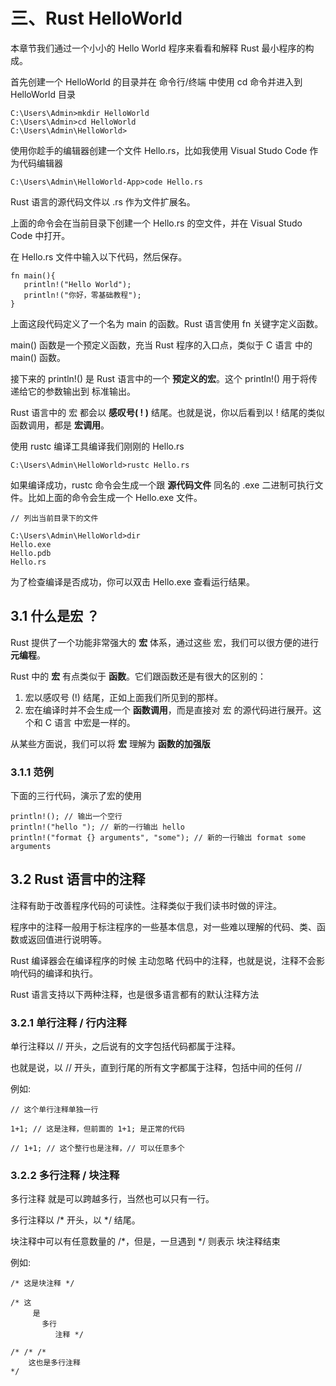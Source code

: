 # 三、Rust HelloWorld

本章节我们通过一个小小的 Hello World 程序来看看和解释 Rust 最小程序的构成。

首先创建一个 HelloWorld 的目录并在 命令行/终端 中使用 cd 命令并进入到 HelloWorld 目录

```
C:\Users\Admin>mkdir HelloWorld
C:\Users\Admin>cd HelloWorld
C:\Users\Admin\HelloWorld>
```

使用你趁手的编辑器创建一个文件 Hello.rs，比如我使用 Visual Studo Code 作为代码编辑器

```
C:\Users\Admin\HelloWorld-App>code Hello.rs
```

Rust 语言的源代码文件以 .rs 作为文件扩展名。

上面的命令会在当前目录下创建一个 Hello.rs 的空文件，并在 Visual Studo Code 中打开。

在 Hello.rs 文件中输入以下代码，然后保存。

```
fn main(){
   println!("Hello World");
   println!("你好，零基础教程");
}
```

上面这段代码定义了一个名为 main 的函数。Rust 语言使用 fn 关键字定义函数。

main() 函数是一个预定义函数，充当 Rust 程序的入口点，类似于 C 语言 中的 main() 函数。

接下来的 println!() 是 Rust 语言中的一个 **预定义的宏**。这个 println!() 用于将传递给它的参数输出到 标准输出。

Rust 语言中的 宏 都会以 **感叹号( ! )** 结尾。也就是说，你以后看到以 ! 结尾的类似函数调用，都是 **宏调用**。

使用 rustc 编译工具编译我们刚刚的 Hello.rs

```
C:\Users\Admin\HelloWorld>rustc Hello.rs
```

如果编译成功，rustc 命令会生成一个跟 **源代码文件** 同名的 .exe 二进制可执行文件。比如上面的命令会生成一个 Hello.exe 文件。

```
// 列出当前目录下的文件

C:\Users\Admin\HelloWorld>dir
Hello.exe
Hello.pdb
Hello.rs
```

为了检查编译是否成功，你可以双击 Hello.exe 查看运行结果。

## 3.1 什么是宏 ？

Rust 提供了一个功能非常强大的 **宏** 体系，通过这些 宏，我们可以很方便的进行**元编程**。

Rust 中的 **宏** 有点类似于 **函数**。它们跟函数还是有很大的区别的：

1. 宏以感叹号 (!) 结尾，正如上面我们所见到的那样。
2. 宏在编译时并不会生成一个 **函数调用**，而是直接对 宏 的源代码进行展开。这个和 C 语言 中宏是一样的。

从某些方面说，我们可以将 **宏** 理解为 **函数的加强版**

### 3.1.1 范例

下面的三行代码，演示了宏的使用

```
println!(); // 输出一个空行
println!("hello "); // 新的一行输出 hello
println!("format {} arguments", "some"); // 新的一行输出 format some arguments
```

## 3.2 Rust 语言中的注释

注释有助于改善程序代码的可读性。注释类似于我们读书时做的评注。

程序中的注释一般用于标注程序的一些基本信息，对一些难以理解的代码、类、函数或返回值进行说明等。

Rust 编译器会在编译程序的时候 主动忽略 代码中的注释，也就是说，注释不会影响代码的编译和执行。

Rust 语言支持以下两种注释，也是很多语言都有的默认注释方法

### 3.2.1 单行注释 / 行内注释

单行注释以 // 开头，之后说有的文字包括代码都属于注释。

也就是说，以 // 开头，直到行尾的所有文字都属于注释，包括中间的任何 //

例如:

```
// 这个单行注释单独一行

1+1; // 这是注释，但前面的 1+1; 是正常的代码

// 1+1; // 这个整行也是注释，// 可以任意多个
```

### 3.2.2 多行注释 / 块注释

多行注释 就是可以跨越多行，当然也可以只有一行。

多行注释以 /* 开头，以 */ 结尾。

块注释中可以有任意数量的 /*，但是，一旦遇到 */ 则表示 块注释结束

例如:

```
/* 这是块注释 */

/* 这
     是
       多行
          注释 */

/* /* /* 
    这也是多行注释
*/
```